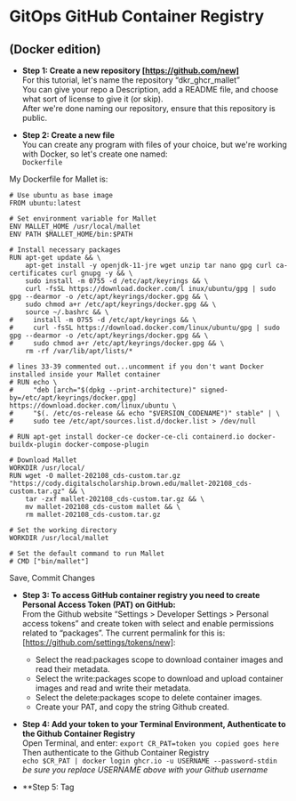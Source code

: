 # GitOps GitHub Container Registry
## (Docker edition)

- **Step 1: Create a new repository [https://github.com/new]**  
For this tutorial, let's name the repository “dkr\_ghcr\_mallet”  
You can give your repo a Description, add a README file, and choose what sort of license to give it (or skip).  
After we're done naming our repository, ensure that this repository is public.

- **Step 2: Create a new file**  
You can create any program with files of your choice, but we're working with Docker, so let's create one named:  
 ```Dockerfile```  
  
My Dockerfile for Mallet is:<br>
```
# Use ubuntu as base image
FROM ubuntu:latest

# Set environment variable for Mallet
ENV MALLET_HOME /usr/local/mallet
ENV PATH $MALLET_HOME/bin:$PATH

# Install necessary packages
RUN apt-get update && \
    apt-get install -y openjdk-11-jre wget unzip tar nano gpg curl ca-certificates curl gnupg -y && \
    sudo install -m 0755 -d /etc/apt/keyrings && \
    curl -fsSL https://download.docker.com/l inux/ubuntu/gpg | sudo gpg --dearmor -o /etc/apt/keyrings/docker.gpg && \
    sudo chmod a+r /etc/apt/keyrings/docker.gpg && \
    source ~/.bashrc && \
#     install -m 0755 -d /etc/apt/keyrings && \
#     curl -fsSL https://download.docker.com/linux/ubuntu/gpg | sudo gpg --dearmor -o /etc/apt/keyrings/docker.gpg && \
#     sudo chmod a+r /etc/apt/keyrings/docker.gpg && \ 
    rm -rf /var/lib/apt/lists/*

# lines 33-39 commented out...uncomment if you don't want Docker installed inside your Mallet container
# RUN echo \
#     "deb [arch="$(dpkg --print-architecture)" signed-by=/etc/apt/keyrings/docker.gpg] https://download.docker.com/linux/ubuntu \
#     "$(. /etc/os-release && echo "$VERSION_CODENAME")" stable" | \
#     sudo tee /etc/apt/sources.list.d/docker.list > /dev/null

# RUN apt-get install docker-ce docker-ce-cli containerd.io docker-buildx-plugin docker-compose-plugin

# Download Mallet
WORKDIR /usr/local/
RUN wget -O mallet-202108_cds-custom.tar.gz "https://cody.digitalscholarship.brown.edu/mallet-202108_cds-custom.tar.gz" && \
    tar -zxf mallet-202108_cds-custom.tar.gz && \
    mv mallet-202108_cds-custom mallet && \
    rm mallet-202108_cds-custom.tar.gz

# Set the working directory
WORKDIR /usr/local/mallet

# Set the default command to run Mallet
# CMD ["bin/mallet"]
```  
  
Save, Commit Changes  
  
- **Step 3: To access GitHub container registry you need to create Personal Access Token (PAT) on GitHub:**  
From the Github website “Settings > Developer Settings > Personal access tokens” and create token with select and enable permissions related to “packages”. 
The current permalink for this is: [https://github.com/settings/tokens/new]:  
    - Select the read:packages scope to download container images and read their metadata.  
    - Select the write:packages scope to download and upload container images and read and write their metadata.  
    - Select the delete:packages scope to delete container images.  
    - Create your PAT, and copy the string Github created.

- **Step 4: Add your token to your Terminal Environment, Authenticate to the Github Container Registry**  
Open Terminal, and enter:
```export CR_PAT=token you copied goes here```  
Then authenticate to the Github Container Registry  
```echo $CR_PAT | docker login ghcr.io -u USERNAME --password-stdin```  
_be sure you replace USERNAME above with your Github username_

- **Step 5: Tag

